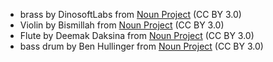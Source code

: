 - brass by DinosoftLabs from <a href="https://thenounproject.com/browse/icons/term/brass/" target="_blank" title="brass Icons">Noun Project</a> (CC BY 3.0)
- Violin by Bismillah from <a href="https://thenounproject.com/browse/icons/term/violin/" target="_blank" title="Violin Icons">Noun Project</a> (CC BY 3.0)
- Flute by Deemak Daksina from <a href="https://thenounproject.com/browse/icons/term/flute/" target="_blank" title="Flute Icons">Noun Project</a> (CC BY 3.0)
- bass drum by Ben Hullinger from <a href="https://thenounproject.com/browse/icons/term/bass-drum/" target="_blank" title="bass drum Icons">Noun Project</a> (CC BY 3.0)
